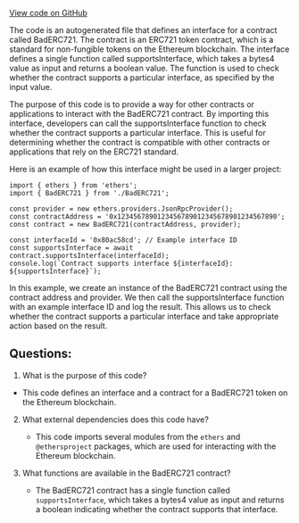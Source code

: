 [View code on GitHub](zoo-labs/zoo/blob/master/contracts/types/BadERC721.d.ts)

The code is an autogenerated file that defines an interface for a contract called BadERC721. The contract is an ERC721 token contract, which is a standard for non-fungible tokens on the Ethereum blockchain. The interface defines a single function called supportsInterface, which takes a bytes4 value as input and returns a boolean value. The function is used to check whether the contract supports a particular interface, as specified by the input value. 

The purpose of this code is to provide a way for other contracts or applications to interact with the BadERC721 contract. By importing this interface, developers can call the supportsInterface function to check whether the contract supports a particular interface. This is useful for determining whether the contract is compatible with other contracts or applications that rely on the ERC721 standard. 

Here is an example of how this interface might be used in a larger project:

```
import { ethers } from 'ethers';
import { BadERC721 } from './BadERC721';

const provider = new ethers.providers.JsonRpcProvider();
const contractAddress = '0x1234567890123456789012345678901234567890';
const contract = new BadERC721(contractAddress, provider);

const interfaceId = '0x80ac58cd'; // Example interface ID
const supportsInterface = await contract.supportsInterface(interfaceId);
console.log(`Contract supports interface ${interfaceId}: ${supportsInterface}`);
```

In this example, we create an instance of the BadERC721 contract using the contract address and provider. We then call the supportsInterface function with an example interface ID and log the result. This allows us to check whether the contract supports a particular interface and take appropriate action based on the result.
## Questions: 
 1. What is the purpose of this code?
   - This code defines an interface and a contract for a BadERC721 token on the Ethereum blockchain.

2. What external dependencies does this code have?
   - This code imports several modules from the `ethers` and `@ethersproject` packages, which are used for interacting with the Ethereum blockchain.

3. What functions are available in the BadERC721 contract?
   - The BadERC721 contract has a single function called `supportsInterface`, which takes a bytes4 value as input and returns a boolean indicating whether the contract supports that interface.